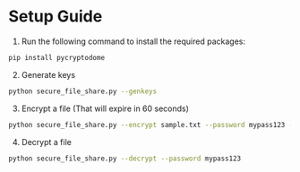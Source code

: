# Setup Guide

1. Run the following command to install the required packages:
```bash
pip install pycryptodome
```

2. Generate keys
```bash
python secure_file_share.py --genkeys
```

3. Encrypt a file (That will expire in 60 seconds)
```bash
python secure_file_share.py --encrypt sample.txt --password mypass123 --expire 60
```

4. Decrypt a file
```bash
python secure_file_share.py --decrypt --password mypass123
```